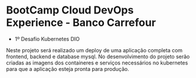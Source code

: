 # BootCamp Cloud DevOps Experience - Banco Carrefour
* 1º Desafio Kubernetes DIO

Neste projeto será realizado um deploy de uma aplicação completa com frontend, backend e database mysql. 
No desenvolvimento do projeto serão criadas as imagens dos containeres e serviços necessários no kubernetes 
para que a aplicação esteja pronta para produção.
